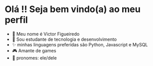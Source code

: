  <h1>Olá !! Seja bem vindo(a) ao meu perfil</h1>
  
- 👋 Meu nome é Victor Figueiredo
- 📖 Sou estudante de tecnologia e desenvolvimento
- ✨ minhas linguagens preferidas são Python, Javascript e MySQL
- 🎮 Amante de games
- 🧑 pronomes: ele/dele
